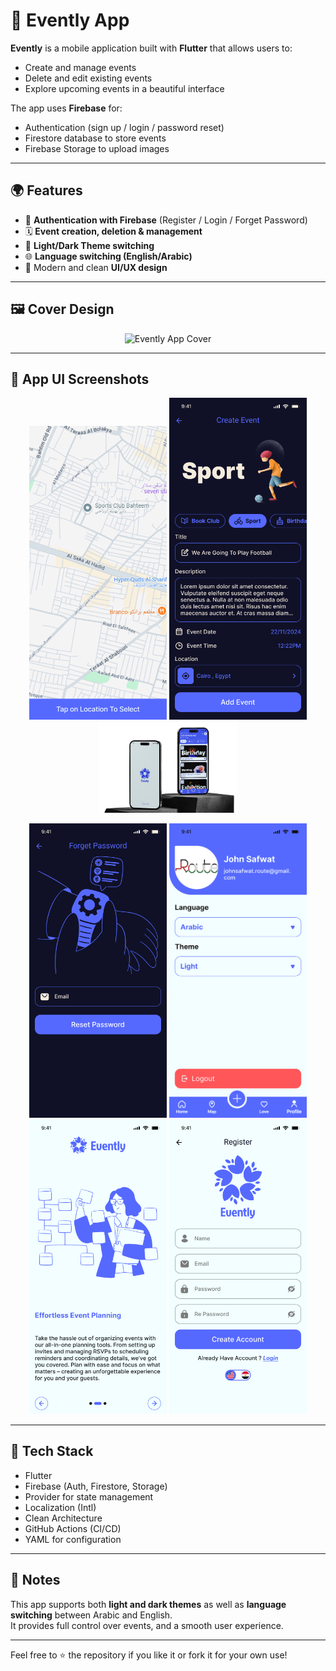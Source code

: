 # 📅 Evently App

**Evently** is a mobile application built with **Flutter** that allows users to:
- Create and manage events
- Delete and edit existing events
- Explore upcoming events in a beautiful interface

The app uses **Firebase** for:
- Authentication (sign up / login / password reset)
- Firestore database to store events
- Firebase Storage to upload images

---

## 🌍 Features
- 🔐 **Authentication with Firebase** (Register / Login / Forget Password)
- 🗓️ **Event creation, deletion & management**
- 🎨 **Light/Dark Theme switching**
- 🌐 **Language switching (English/Arabic)**
- 📱 Modern and clean **UI/UX design**

---

## 🖼️ Cover Design

<p align="center">
  <img src="assets/Cover.png" alt="Evently App Cover" width="600"/>
</p>

---

## 🎨 App UI Screenshots

<p align="center">
  <img src="assets/Create%20Event%20(1).png" alt="Create Event 1" width="220"/>
  <img src="assets/Create%20Event.png" alt="Create Event" width="220"/>
  <img src="assets/event.png" alt="Event Details" width="220"/>
</p>

<p align="center">
  <img src="assets/Forget%20Password%20Light.png" alt="Forget Password" width="220"/>
  <img src="assets/Home%20Screen%20-%20Progile%20Tab%402x.png" alt="Home Profile Tab" width="220"/>
  <img src="assets/Onboarding%20Light.png" alt="Onboarding" width="220"/>
  <img src="assets/Registr%20Light.png" alt="Register Light" width="220"/>
</p>

---

## 🚀 Tech Stack
- Flutter
- Firebase (Auth, Firestore, Storage)
- Provider for state management
- Localization (Intl)
- Clean Architecture
- GitHub Actions (CI/CD)
- YAML for configuration

---

## 📌 Notes
This app supports both **light and dark themes** as well as **language switching** between Arabic and English.  
It provides full control over events, and a smooth user experience.

---

Feel free to ⭐ the repository if you like it or fork it for your own use!
